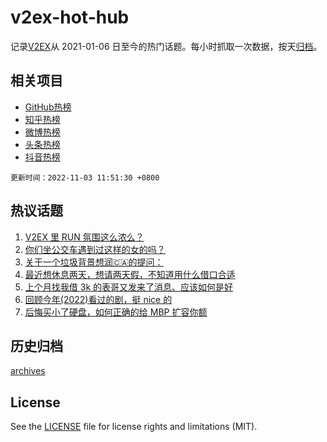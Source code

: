 # v2ex-hot-hub

 记录[V2EX](https://www.v2ex.com/)从 2021-01-06 日至今的热门话题。每小时抓取一次数据，按天[归档](archives)。
 
 ## 相关项目

- [GitHub热榜](https://github.com/lonnyzhang423/github-hot-hub)
- [知乎热榜](https://github.com/lonnyzhang423/zhihu-hot-hub)
- [微博热榜](https://github.com/lonnyzhang423/weibo-hot-hub)
- [头条热榜](https://github.com/lonnyzhang423/toutiao-hot-hub)
- [抖音热榜](https://github.com/lonnyzhang423/douyin-hot-hub)


 `更新时间：2022-11-03 11:51:30 +0800`

## 热议话题

1. [V2EX 里 RUN 氛围这么浓么？](https://www.v2ex.com/t/892314)
1. [你们坐公交车遇到过这样的女的吗？](https://www.v2ex.com/t/892283)
1. [关于一个垃圾背景想润🇨🇦的提问：](https://www.v2ex.com/t/892043)
1. [最近想休息两天，想请两天假，不知道用什么借口合适](https://www.v2ex.com/t/892144)
1. [上个月找我借 3k 的表哥又发来了消息、应该如何是好](https://www.v2ex.com/t/892200)
1. [回顾今年(2022)看过的剧，挺 nice 的](https://www.v2ex.com/t/892060)
1. [后悔买小了硬盘，如何正确的给 MBP 扩容你额](https://www.v2ex.com/t/892038)

## 历史归档

[archives](archives)

## License

See the [LICENSE](LICENSE) file for license rights and limitations (MIT).
